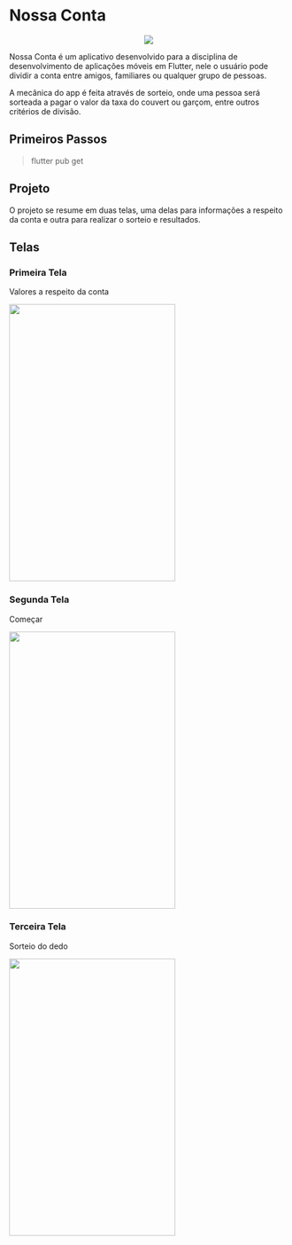 # Nossa Conta

<p align="center">
  <img src="https://www.oversodoinverso.com.br/wp-content/uploads/2020/08/template.png" />
</p>


Nossa Conta é um aplicativo desenvolvido para a disciplina de desenvolvimento de aplicações móveis em Flutter, nele o usuário pode dividir a conta entre amigos, familiares ou qualquer grupo de pessoas. 

A mecânica do app é feita através de sorteio, onde uma pessoa será sorteada a pagar o valor da taxa do couvert ou garçom, entre outros critérios de divisão.

## Primeiros Passos

> flutter pub get

## Projeto

O projeto se resume em duas telas, uma delas para informações a respeito da conta e outra para realizar o sorteio e resultados. 

## Telas

### Primeira Tela
Valores a respeito da conta 

<img src="https://user-images.githubusercontent.com/49280362/114328644-987dd780-9b13-11eb-898c-4d1a5f149c96.jpeg" width="300" height="500">

### Segunda Tela

Começar

<img src="https://user-images.githubusercontent.com/49280362/114328642-961b7d80-9b13-11eb-88b4-8c326e58204b.jpeg" width="300" height="500">


### Terceira Tela

Sorteio do dedo

<img src="https://user-images.githubusercontent.com/49280362/114328638-9451ba00-9b13-11eb-9642-0c41211d6c5f.jpeg" width="300" height="500">

